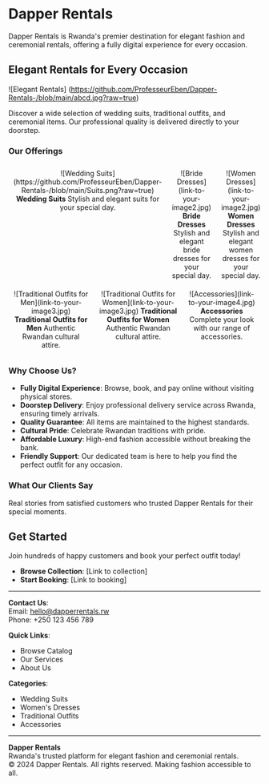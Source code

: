 # Dapper Rentals

Dapper Rentals is Rwanda's premier destination for elegant fashion and ceremonial rentals, offering a fully digital experience for every occasion.

## Elegant Rentals for Every Occasion

![Elegant Rentals]
(https://github.com/ProfesseurEben/Dapper-Rentals-/blob/main/abcd.jpg?raw=true)

Discover a wide selection of wedding suits, traditional outfits, and ceremonial items. Our professional quality is delivered directly to your doorstep.

### Our Offerings

<div style="display: flex; justify-content: space-around;">

  <div style="text-align: center; margin: 10px;">
    ![Wedding Suits](https://github.com/ProfesseurEben/Dapper-Rentals-/blob/main/Suits.png?raw=true)  
    <strong>Wedding Suits</strong>  
    Stylish and elegant suits for your special day.
  </div>

  <div style="text-align: center; margin: 10px;">
    ![Bride Dresses](link-to-your-image2.jpg)  
    <strong>Bride Dresses</strong>  
    Stylish and elegant bride dresses for your special day.
  </div>

  <div style="text-align: center; margin: 10px;">
    ![Women Dresses](link-to-your-image2.jpg)  
    <strong>Women Dresses</strong>  
    Stylish and elegant women dresses for your special day.
  </div>

</div>

<div style="display: flex; justify-content: space-around;">

  <div style="text-align: center; margin: 10px;">
    ![Traditional Outfits for Men](link-to-your-image3.jpg)  
    <strong>Traditional Outfits for Men</strong>  
    Authentic Rwandan cultural attire.
  </div>

  <div style="text-align: center; margin: 10px;">
    ![Traditional Outfits for Women](link-to-your-image3.jpg)  
    <strong>Traditional Outfits for Women</strong>  
    Authentic Rwandan cultural attire.
  </div>

  <div style="text-align: center; margin: 10px;">
    ![Accessories](link-to-your-image4.jpg)  
    <strong>Accessories</strong>  
    Complete your look with our range of accessories.
  </div>

</div>

### Why Choose Us?
- **Fully Digital Experience**: Browse, book, and pay online without visiting physical stores.
- **Doorstep Delivery**: Enjoy professional delivery service across Rwanda, ensuring timely arrivals.
- **Quality Guarantee**: All items are maintained to the highest standards.
- **Cultural Pride**: Celebrate Rwandan traditions with pride.
- **Affordable Luxury**: High-end fashion accessible without breaking the bank.
- **Friendly Support**: Our dedicated team is here to help you find the perfect outfit for any occasion.

### What Our Clients Say
Real stories from satisfied customers who trusted Dapper Rentals for their special moments.

## Get Started
Join hundreds of happy customers and book your perfect outfit today!

- **Browse Collection**: [Link to collection]
- **Start Booking**: [Link to booking]

---

**Contact Us**:  
Email: hello@dapperrentals.rw  
Phone: +250 123 456 789  

**Quick Links**:  
- Browse Catalog  
- Our Services  
- About Us  

**Categories**:  
- Wedding Suits  
- Women's Dresses  
- Traditional Outfits  
- Accessories  

---

**Dapper Rentals**  
Rwanda's trusted platform for elegant fashion and ceremonial rentals.  
© 2024 Dapper Rentals. All rights reserved. Making fashion accessible to all.
